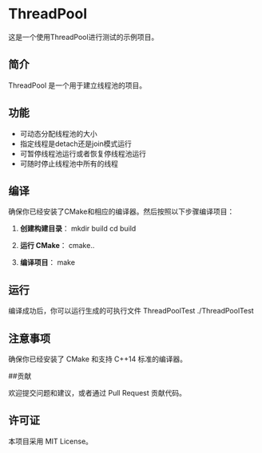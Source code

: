 # ThreadPool

这是一个使用ThreadPool进行测试的示例项目。

## 简介

ThreadPool 是一个用于建立线程池的项目。

## 功能

- 可动态分配线程池的大小
- 指定线程是detach还是join模式运行
- 可暂停线程池运行或者恢复停线程池运行
- 可随时停止线程池中所有的线程

## 编译

确保你已经安装了CMake和相应的编译器。然后按照以下步骤编译项目：

1. **创建构建目录**：
   mkdir build
   cd build

2. **运行 CMake**：
    cmake..

3. **编译项目**：
    make

## 运行

编译成功后，你可以运行生成的可执行文件 ThreadPoolTest
./ThreadPoolTest

## 注意事项

确保你已经安装了 CMake 和支持 C++14 标准的编译器。

##贡献

欢迎提交问题和建议，或者通过 Pull Request 贡献代码。

## 许可证

本项目采用 MIT License。
